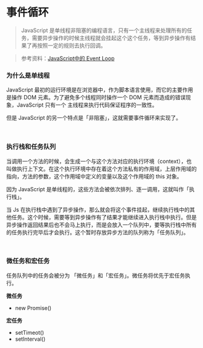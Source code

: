 # 事件循环

> JavaScript 是单线程非阻塞的编程语言，只有一个主线程来处理所有的任务，需要异步操作的时候主线程就会挂起这个这个任务，等到异步操作有结果了再按照一定的规则去执行回调。

> 参考资料：[JavaScript中的 Event Loop](https://zhuanlan.zhihu.com/p/33058983)

### 为什么是单线程

JavaScript 最初的运行环境是在浏览器中，作为脚本语言使用，而它的主要作用是操作 DOM 元素。为了避免多个线程同时操作一个 DOM 元素而造成的错误现象，JavaScript 只有一个 主线程来执行代码保证程序的一致性。

但是 JavaScript 的另一个特点是「非阻塞」，这就需要事件循环来实现了。

<br>

### 执行栈和任务队列

当调用一个方法的时候，会生成一个与这个方法对应的执行环境（context），也叫做执行上下文。在这个执行环境中存在着这个方法私有的作用域，上层作用域的指向，方法的参数，这个作用域中定义的变量以及这个作用域的 this 对象。

因为 JavaScript 是单线程的，这些方法会被依次排列、逐一调用，这就叫作「执行栈」。

当 Js 在执行栈中遇到了异步操作，那么就会将这个事件挂起，继续执行栈中的其他任务。这个时候，需要等到异步操作有了结果才能继续进入执行栈中执行。但是异步操作返回结果后也不会马上执行，而是会放入一个队列中，要等执行栈中所有的任务执行完毕后才会执行。这个暂时存放异步方法的队列称为「任务队列」。

<br>

### 微任务和宏任务

任务队列中的任务会被分为 「微任务」和「宏任务」。微任务将优先于宏任务执行。

**微任务**

- new Promise()

**宏任务**

- setTimeot()
- setInterval()

